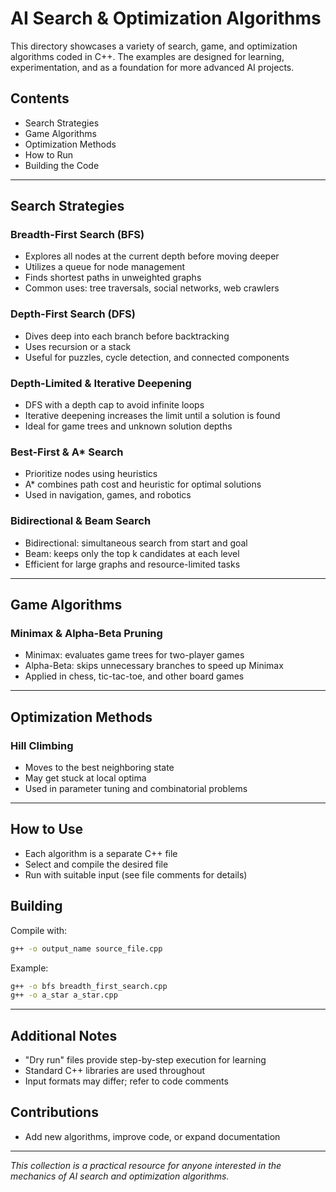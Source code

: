 # AI Search & Optimization Algorithms

This directory showcases a variety of search, game, and optimization algorithms coded in C++. The examples are designed for learning, experimentation, and as a foundation for more advanced AI projects.

## Contents
- Search Strategies
- Game Algorithms
- Optimization Methods
- How to Run
- Building the Code

---

## Search Strategies

### Breadth-First Search (BFS)
- Explores all nodes at the current depth before moving deeper
- Utilizes a queue for node management
- Finds shortest paths in unweighted graphs
- Common uses: tree traversals, social networks, web crawlers

### Depth-First Search (DFS)
- Dives deep into each branch before backtracking
- Uses recursion or a stack
- Useful for puzzles, cycle detection, and connected components

### Depth-Limited & Iterative Deepening
- DFS with a depth cap to avoid infinite loops
- Iterative deepening increases the limit until a solution is found
- Ideal for game trees and unknown solution depths

### Best-First & A* Search
- Prioritize nodes using heuristics
- A* combines path cost and heuristic for optimal solutions
- Used in navigation, games, and robotics

### Bidirectional & Beam Search
- Bidirectional: simultaneous search from start and goal
- Beam: keeps only the top k candidates at each level
- Efficient for large graphs and resource-limited tasks

---

## Game Algorithms

### Minimax & Alpha-Beta Pruning
- Minimax: evaluates game trees for two-player games
- Alpha-Beta: skips unnecessary branches to speed up Minimax
- Applied in chess, tic-tac-toe, and other board games

---

## Optimization Methods

### Hill Climbing
- Moves to the best neighboring state
- May get stuck at local optima
- Used in parameter tuning and combinatorial problems

---

## How to Use
- Each algorithm is a separate C++ file
- Select and compile the desired file
- Run with suitable input (see file comments for details)

## Building
Compile with:
```bash
g++ -o output_name source_file.cpp
```
Example:
```bash
g++ -o bfs breadth_first_search.cpp
g++ -o a_star a_star.cpp
```

---

## Additional Notes
- "Dry run" files provide step-by-step execution for learning
- Standard C++ libraries are used throughout
- Input formats may differ; refer to code comments

## Contributions
- Add new algorithms, improve code, or expand documentation

---

_This collection is a practical resource for anyone interested in the mechanics of AI search and optimization algorithms._

